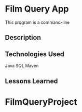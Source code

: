 # Film Query App
This program is a command-line 

## Description

## Technologies Used
Java
SQL
Maven

## Lessons Learned

# FilmQueryProject

